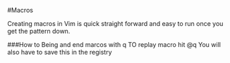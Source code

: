 #Macros

Creating macros in Vim is quick straight forward and easy to run once you get the pattern down.

###How to 
Being and end marcos with q
TO replay macro hit @q
You will also have to save this in the registry



